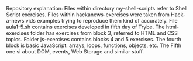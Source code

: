 Repository explanation:
Files within directory my-shell-scripts refer to Shell Script exercises.
Files within hackanews-exercises were taken from Hack-a-news vids examples trying to reproduce them kind of accurately.
File aula1-5.sh contains exercises developed in fifth day of Trybe.
The html-exercises folder has exercises from block 3, referred to HTML and CSS topics.
Folder js-exercises contains blocks 4 and 5 exercises. The fourth block is basic JavaScript: arrays, loops, functions, objects, etc. The Fifth one si about DOM, events, Web Storage and similar stuff.